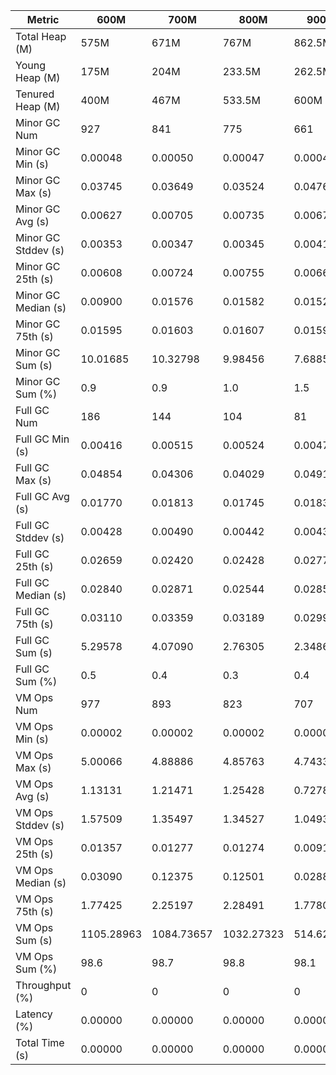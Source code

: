 | Metric | 600M | 700M | 800M | 900M | 1GB | 2GB | 4GB | 8GB |
|------|----|----|----|----|---|---|---|---|
| Total Heap (M) | 575M | 671M | 767M | 862.5M | 981.5M | 1975.5M | 4056.5M | 8120.5M |
| Young Heap (M) | 175M | 204M | 233.5M | 262.5M | 298.5M | 610M | 1325.5M | 2659M |
| Tenured Heap (M) | 400M | 467M | 533.5M | 600M | 683M | 1365.5M | 2731M | 5461.5M |
| Minor GC Num | 927 | 841 | 775 | 661 | 571 | 144 | 55 | 28 |
| Minor GC Min (s) | 0.00048 | 0.00050 | 0.00047 | 0.00044 | 0.00039 | 0.00060 | 0.00047 | 0.00052 |
| Minor GC Max (s) | 0.03745 | 0.03649 | 0.03524 | 0.04763 | 0.04716 | 0.04742 | 0.01624 | 0.02618 |
| Minor GC Avg (s) | 0.00627 | 0.00705 | 0.00735 | 0.00673 | 0.00728 | 0.00411 | 0.00315 | 0.00380 |
| Minor GC Stddev (s) | 0.00353 | 0.00347 | 0.00345 | 0.00415 | 0.00453 | 0.00485 | 0.00336 | 0.00463 |
| Minor GC 25th (s) | 0.00608 | 0.00724 | 0.00755 | 0.00660 | 0.00469 | 0.00199 | 0.00137 | 0.00132 |
| Minor GC Median (s) | 0.00900 | 0.01576 | 0.01582 | 0.01524 | 0.01553 | 0.00441 | 0.00215 | 0.00173 |
| Minor GC 75th (s) | 0.01595 | 0.01603 | 0.01607 | 0.01591 | 0.01607 | 0.00632 | 0.00432 | 0.00499 |
| Minor GC Sum (s) | 10.01685 | 10.32798 | 9.98456 | 7.68857 | 7.22751 | 0.84766 | 0.23018 | 0.15073 |
| Minor GC Sum (%) | 0.9 | 0.9 | 1.0 | 1.5 | 0.7 | 0.2 | 0.1 | 0.1 |
| Full GC Num | 186 | 144 | 104 | 81 | 53 | 2 | 2 | 2 |
| Full GC Min (s) | 0.00416 | 0.00515 | 0.00524 | 0.00477 | 0.00434 | 0.00478 | 0.00577 | 0.00532 |
| Full GC Max (s) | 0.04854 | 0.04306 | 0.04029 | 0.04918 | 0.04509 | 0.00999 | 0.00969 | 0.00917 |
| Full GC Avg (s) | 0.01770 | 0.01813 | 0.01745 | 0.01833 | 0.01959 | 0.00739 | 0.00773 | 0.00724 |
| Full GC Stddev (s) | 0.00428 | 0.00490 | 0.00442 | 0.00439 | 0.00418 | 0.00368 | 0.00277 | 0.00272 |
| Full GC 25th (s) | 0.02659 | 0.02420 | 0.02428 | 0.02771 | 0.03020 | 0.00478 | 0.00577 | 0.00532 |
| Full GC Median (s) | 0.02840 | 0.02871 | 0.02544 | 0.02858 | 0.03052 | 0.00478 | 0.00577 | 0.00532 |
| Full GC 75th (s) | 0.03110 | 0.03359 | 0.03189 | 0.02995 | 0.03250 | 0.00999 | 0.00969 | 0.00917 |
| Full GC Sum (s) | 5.29578 | 4.07090 | 2.76305 | 2.34868 | 1.64690 | 0.01477 | 0.01546 | 0.01448 |
| Full GC Sum (%) | 0.5 | 0.4 | 0.3 | 0.4 | 0.2 | 0.0 | 0.0 | 0.0 |
| VM Ops Num | 977 | 893 | 823 | 707 | 624 | 203 | 112 | 84 |
| VM Ops Min (s) | 0.00002 | 0.00002 | 0.00002 | 0.00002 | 0.00003 | 0.00002 | 0.00002 | 0.00002 |
| VM Ops Max (s) | 5.00066 | 4.88886 | 4.85763 | 4.74335 | 4.85426 | 5.67490 | 5.70978 | 5.69155 |
| VM Ops Avg (s) | 1.13131 | 1.21471 | 1.25428 | 0.72789 | 1.64704 | 2.23437 | 1.55165 | 2.27923 |
| VM Ops Stddev (s) | 1.57509 | 1.35497 | 1.34527 | 1.04935 | 1.88059 | 1.69082 | 1.95396 | 2.20197 |
| VM Ops 25th (s) | 0.01357 | 0.01277 | 0.01274 | 0.00916 | 0.00886 | 0.00270 | 0.00036 | 0.00022 |
| VM Ops Median (s) | 0.03090 | 0.12375 | 0.12501 | 0.02884 | 1.75333 | 2.87215 | 0.30268 | 2.41149 |
| VM Ops 75th (s) | 1.77425 | 2.25197 | 2.28491 | 1.77800 | 1.81872 | 3.70247 | 2.36816 | 4.55721 |
| VM Ops Sum (s) | 1105.28963 | 1084.73657 | 1032.27323 | 514.62111 | 1027.75052 | 453.57794 | 173.78479 | 191.45508 |
| VM Ops Sum (%) | 98.6 | 98.7 | 98.8 | 98.1 | 99.1 | 99.8 | 99.9 | 99.9 |
| Throughput (%) | 0 | 0 | 0 | 0 | 0 | 0 | 0 | 0 |
| Latency (%) | 0.00000 | 0.00000 | 0.00000 | 0.00000 | 0.00000 | 0.00000 | 0.00000 | 0.00000 |
| Total Time (s) | 0.00000 | 0.00000 | 0.00000 | 0.00000 | 0.00000 | 0.00000 | 0.00000 | 0.00000 |
